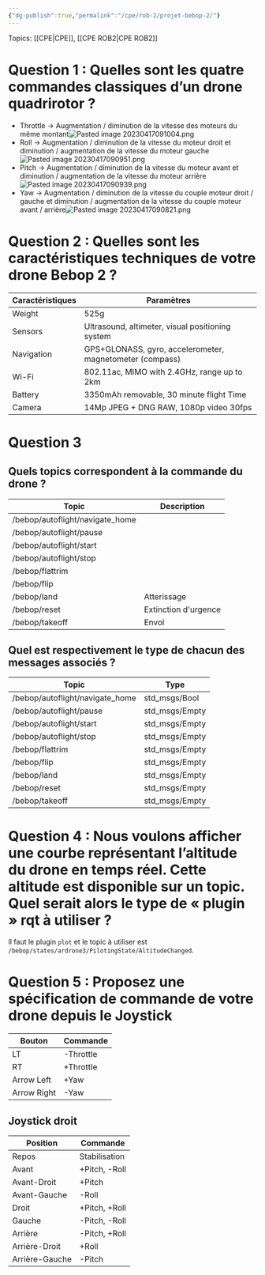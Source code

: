 ```yaml
---
{"dg-publish":true,"permalink":"/cpe/rob-2/projet-bebop-2/"}
---
```



Topics: [[CPE\|CPE]], [[CPE ROB2\|CPE ROB2]]



# Question 1 : Quelles sont les quatre commandes classiques d’un drone quadrirotor ?
- Throttle → Augmentation / diminution de la vitesse des moteurs du même montant![Pasted image 20230417091004.png](/img/user/cpe/ROB2/Pasted%20image%2020230417091004.png) 
- Roll → Augmentation / diminution de la vitesse du moteur droit et diminution / augmentation de la vitesse du moteur gauche![Pasted image 20230417090951.png](/img/user/cpe/ROB2/Pasted%20image%2020230417090951.png)
- Pitch → Augmentation / diminution de la vitesse du moteur avant et diminution / augmentation de la vitesse du moteur arrière![Pasted image 20230417090939.png](/img/user/cpe/ROB2/Pasted%20image%2020230417090939.png)
- Yaw → Augmentation / diminution de la vitesse du couple moteur droit / gauche et diminution / augmentation de la vitesse du couple moteur avant / arrière![Pasted image 20230417090821.png](/img/user/cpe/ROB2/Pasted%20image%2020230417090821.png)

# Question 2 : Quelles sont les caractéristiques techniques de votre drone Bebop 2 ?
| Caractéristiques | Paramètres                                               |
| ---------------- | -------------------------------------------------------- |
| Weight           | 525g                                                     |
| Sensors          | Ultrasound, altimeter, visual positioning system         |
| Navigation       | GPS+GLONASS, gyro, accelerometer, magnetometer (compass) |
| Wi-Fi            | 802.11ac, MIMO with 2.4GHz, range up to 2km              |
| Battery          | 3350mAh removable, 30 minute flight Time                 |
| Camera           | 14Mp JPEG + DNG RAW, 1080p video 30fps                   |

# Question 3
## Quels topics correspondent à la commande du drone ?
| Topic                           | Description          |
| ------------------------------- | -------------------- |
| /bebop/autoflight/navigate_home |                      |
| /bebop/autoflight/pause         |                      |
| /bebop/autoflight/start         |                      |
| /bebop/autoflight/stop          |                      |
| /bebop/flattrim                 |                      |
| /bebop/flip                     |                      |
| /bebop/land                     | Atterissage          |
| /bebop/reset                    | Extinction d'urgence |
| /bebop/takeoff                  | Envol                |

## Quel est respectivement le type de chacun des messages associés ?
| Topic                           | Type           |
| ------------------------------- | -------------- |
| /bebop/autoflight/navigate_home | std_msgs/Bool  |
| /bebop/autoflight/pause         | std_msgs/Empty |
| /bebop/autoflight/start         | std_msgs/Empty |
| /bebop/autoflight/stop          | std_msgs/Empty |
| /bebop/flattrim                 | std_msgs/Empty |
| /bebop/flip                     | std_msgs/Empty |
| /bebop/land                     | std_msgs/Empty |
| /bebop/reset                    | std_msgs/Empty |
| /bebop/takeoff                  | std_msgs/Empty |

# Question 4 : Nous voulons afficher une courbe représentant l’altitude du drone en temps réel.  Cette altitude est disponible sur un topic. Quel serait alors le type de « plugin » rqt à utiliser ?
Il faut le plugin `plot` et le topic à utiliser est `/bebop/states/ardrone3/PilotingState/AltitudeChanged`.

# Question 5 : Proposez une spécification de commande de votre drone depuis le Joystick
| Bouton      | Commande  |
| ----------- | --------- |
| LT          | -Throttle |
| RT          | +Throttle |
| Arrow Left  | +Yaw      |
| Arrow Right | -Yaw      |

## Joystick droit
| Position       | Commande      |
| -------------- | ------------- |
| Repos          | Stabilisation |
| Avant          | +Pitch, -Roll |
| Avant-Droit    | +Pitch        |
| Avant-Gauche   | -Roll         |
| Droit          | +Pitch, +Roll |
| Gauche         | -Pitch, -Roll |
| Arrière        | -Pitch, +Roll |
| Arrière-Droit  | +Roll         |
| Arrière-Gauche | -Pitch        |

